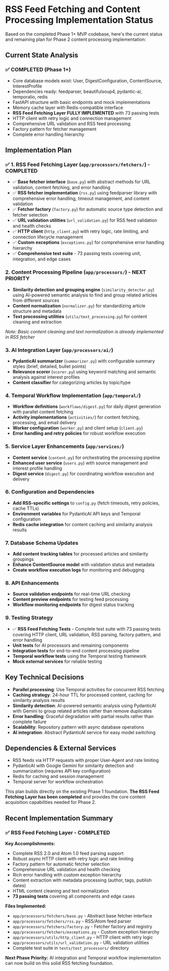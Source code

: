 # RSS Feed Fetching and Content Processing Implementation Status

Based on the completed Phase 1+ MVP codebase, here's the current status and remaining plan for Phase 2 content processing implementation:

## Current State Analysis

### ✅ COMPLETED (Phase 1+)
- Core database models exist: User, DigestConfiguration, ContentSource, InterestProfile
- Dependencies ready: feedparser, beautifulsoup4, pydantic-ai, temporalio, redis
- FastAPI structure with basic endpoints and mock implementations
- Memory cache layer with Redis-compatible interface
- **RSS Feed Fetching Layer FULLY IMPLEMENTED** with 73 passing tests
- HTTP client with retry logic and connection management
- Comprehensive URL validation and RSS feed processing
- Factory pattern for fetcher management
- Complete error handling hierarchy

## Implementation Plan

### ✅ 1. RSS Feed Fetching Layer (`app/processors/fetchers/`) - **COMPLETED**
- ✅ **Base fetcher interface** (`base.py`) with abstract methods for URL validation, content fetching, and error handling
- ✅ **RSS fetcher implementation** (`rss.py`) using feedparser library with comprehensive error handling, timeout management, and content validation
- ✅ **Fetcher factory** (`factory.py`) for automatic source type detection and fetcher selection
- ✅ **URL validation utilities** (`url_validation.py`) for RSS feed validation and health checks
- ✅ **HTTP client** (`http_client.py`) with retry logic, rate limiting, and connection lifecycle management
- ✅ **Custom exceptions** (`exceptions.py`) for comprehensive error handling hierarchy
- ✅ **Comprehensive test suite** - 73 passing tests covering unit, integration, and edge cases

### 2. Content Processing Pipeline (`app/processors/`) - **NEXT PRIORITY**
- **Similarity detection and grouping engine** (`similarity_detector.py`) using AI-powered semantic analysis to find and group related articles from different sources
- **Content normalization** (`normalizer.py`) for standardizing article structure and metadata
- **Text processing utilities** (`utils/text_processing.py`) for content cleaning and extraction

*Note: Basic content cleaning and text normalization is already implemented in RSS fetcher*

### 3. AI Integration Layer (`app/processors/ai/`)
- **PydanticAI summarizer** (`summarizer.py`) with configurable summary styles (brief, detailed, bullet points)
- **Relevance scorer** (`scorer.py`) using keyword matching and semantic analysis against interest profiles
- **Content classifier** for categorizing articles by topic/type

### 4. Temporal Workflow Implementation (`app/temporal/`)
- **Workflow definitions** (`workflows/digest.py`) for daily digest generation with parallel content fetching
- **Activity implementations** (`activities/`) for content fetching, processing, and email delivery
- **Worker configuration** (`worker.py`) and client setup (`client.py`)
- **Error handling and retry policies** for robust workflow execution

### 5. Service Layer Enhancements (`app/services/`)
- **Content service** (`content.py`) for orchestrating the processing pipeline
- **Enhanced user service** (`users.py`) with source management and interest profile handling
- **Digest service** (`digest.py`) for coordinating workflow execution and delivery

### 6. Configuration and Dependencies
- **Add RSS-specific settings** to `config.py` (fetch timeouts, retry policies, cache TTLs)
- **Environment variables** for PydanticAI API keys and Temporal configuration
- **Redis cache integration** for content caching and similarity analysis results

### 7. Database Schema Updates
- **Add content tracking tables** for processed articles and similarity groupings
- **Enhance ContentSource model** with validation status and metadata
- **Create workflow execution logs** for monitoring and debugging

### 8. API Enhancements
- **Source validation endpoints** for real-time URL checking
- **Content preview endpoints** for testing feed processing
- **Workflow monitoring endpoints** for digest status tracking

### 9. Testing Strategy
- ✅ **RSS Feed Fetching Tests** - Complete test suite with 73 passing tests covering HTTP client, URL validation, RSS parsing, factory pattern, and error handling
- **Unit tests** for AI processors and remaining components
- **Integration tests** for end-to-end content processing pipeline
- **Temporal workflow tests** using the Temporal testing framework
- **Mock external services** for reliable testing

## Key Technical Decisions
- **Parallel processing**: Use Temporal activities for concurrent RSS fetching
- **Caching strategy**: 24-hour TTL for processed content, caching for similarity analysis results
- **Similarity detection**: AI-powered semantic analysis using PydanticAI with Gemini to group related articles rather than remove duplicates
- **Error handling**: Graceful degradation with partial results rather than complete failure
- **Scalability**: Repository pattern with async database operations
- **AI integration**: Abstract PydanticAI service for easy model switching

## Dependencies & External Services
- RSS feeds via HTTP requests with proper User-Agent and rate limiting
- PydanticAI with Google Gemini for similarity detection and summarization (requires API key configuration)
- Redis for caching and session management
- Temporal server for workflow orchestration

This plan builds directly on the existing Phase 1 foundation. **The RSS Feed Fetching Layer has been completed** and provides the core content acquisition capabilities needed for Phase 2.

## Recent Implementation Summary

### ✅ RSS Feed Fetching Layer - COMPLETED

**Key Accomplishments:**
- Complete RSS 2.0 and Atom 1.0 feed parsing support
- Robust async HTTP client with retry logic and rate limiting
- Factory pattern for automatic fetcher selection
- Comprehensive URL validation and health checking
- Rich error handling with custom exception hierarchy
- Content extraction with metadata processing (author, tags, publish dates)
- HTML content cleaning and text normalization
- **73 passing tests** covering all components and edge cases

**Files Implemented:**
- `app/processors/fetchers/base.py` - Abstract base fetcher interface
- `app/processors/fetchers/rss.py` - RSS/Atom feed parser
- `app/processors/fetchers/factory.py` - Fetcher factory and registry
- `app/processors/fetchers/exceptions.py` - Custom exception hierarchy
- `app/processors/utils/http_client.py` - HTTP client with retry logic
- `app/processors/utils/url_validation.py` - URL validation utilities
- Complete test suite in `tests/test_processors/` directory

**Next Phase Priority:** AI integration and Temporal workflow implementation can now build on this solid RSS fetching foundation.